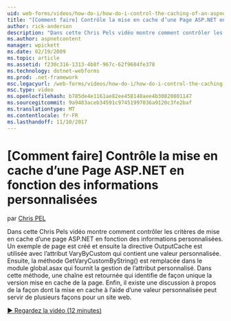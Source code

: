 ```yaml
---
uid: web-forms/videos/how-do-i/how-do-i-control-the-caching-of-an-aspnet-page-based-upon-custom-information
title: "[Comment faire] Contrôle la mise en cache d’une Page ASP.NET en fonction des informations personnalisées | Documents Microsoft"
author: rick-anderson
description: "Dans cette Chris Pels vidéo montre comment contrôler les critères de mise en cache d’une page ASP.NET en fonction des informations personnalisées. Un exemple de page est créée et ensuite l’o..."
ms.author: aspnetcontent
manager: wpickett
ms.date: 02/19/2009
ms.topic: article
ms.assetid: f230c316-1313-4b8f-967c-62f9684fe378
ms.technology: dotnet-webforms
ms.prod: .net-framework
msc.legacyurl: /web-forms/videos/how-do-i/how-do-i-control-the-caching-of-an-aspnet-page-based-upon-custom-information
msc.type: video
ms.openlocfilehash: b785de4e1161ae82ee458148aee4b30820801147
ms.sourcegitcommit: 9a9483aceb34591c97451997036a9120c3fe2baf
ms.translationtype: MT
ms.contentlocale: fr-FR
ms.lasthandoff: 11/10/2017
---
```

<a name="how-do-i-control-the-caching-of-an-aspnet-page-based-upon-custom-information"></a>[Comment faire] Contrôle la mise en cache d’une Page ASP.NET en fonction des informations personnalisées
====================
par [Chris PEL](https://twitter.com/chrispels)

Dans cette Chris Pels vidéo montre comment contrôler les critères de mise en cache d’une page ASP.NET en fonction des informations personnalisées. Un exemple de page est créé et ensuite la directive OutputCache est utilisée avec l’attribut VaryByCustom qui contient une valeur personnalisée. Ensuite, la méthode GetVaryCustomByString() est remplacée dans le module global.asax qui fournit la gestion de l’attribut personnalisé. Dans cette méthode, une chaîne est retournée qui identifie de façon unique la version mise en cache de la page. Enfin, il existe une discussion à propos de la façon dont la mise en cache à l’aide d’une valeur personnalisée peut servir de plusieurs façons pour un site web.

[&#9654; Regardez la vidéo (12 minutes)](https://channel9.msdn.com/Blogs/ASP-NET-Site-Videos/how-do-i-control-the-caching-of-an-aspnet-page-based-upon-custom-information)
